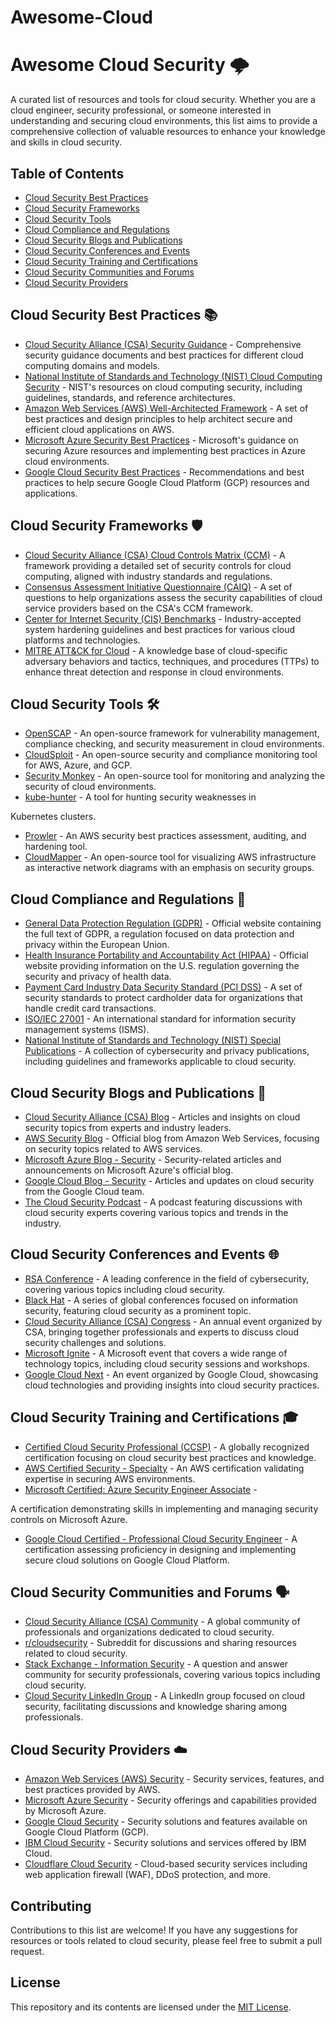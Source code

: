 # Awesome-Cloud
# Awesome Cloud Security 🌩️

A curated list of resources and tools for cloud security. Whether you are a cloud engineer, security professional, or someone interested in understanding and securing cloud environments, this list aims to provide a comprehensive collection of valuable resources to enhance your knowledge and skills in cloud security.

## Table of Contents

- [Cloud Security Best Practices](#cloud-security-best-practices)
- [Cloud Security Frameworks](#cloud-security-frameworks)
- [Cloud Security Tools](#cloud-security-tools)
- [Cloud Compliance and Regulations](#cloud-compliance-and-regulations)
- [Cloud Security Blogs and Publications](#cloud-security-blogs-and-publications)
- [Cloud Security Conferences and Events](#cloud-security-conferences-and-events)
- [Cloud Security Training and Certifications](#cloud-security-training-and-certifications)
- [Cloud Security Communities and Forums](#cloud-security-communities-and-forums)
- [Cloud Security Providers](#cloud-security-providers)

## Cloud Security Best Practices 📚

- [Cloud Security Alliance (CSA) Security Guidance](https://cloudsecurityalliance.org/guidance/) - Comprehensive security guidance documents and best practices for different cloud computing domains and models.
- [National Institute of Standards and Technology (NIST) Cloud Computing Security](https://www.nist.gov/programs-projects/nist-cloud-computing-security) - NIST's resources on cloud computing security, including guidelines, standards, and reference architectures.
- [Amazon Web Services (AWS) Well-Architected Framework](https://aws.amazon.com/architecture/well-architected/) - A set of best practices and design principles to help architect secure and efficient cloud applications on AWS.
- [Microsoft Azure Security Best Practices](https://docs.microsoft.com/en-us/azure/security/fundamentals/best-practices-overview) - Microsoft's guidance on securing Azure resources and implementing best practices in Azure cloud environments.
- [Google Cloud Security Best Practices](https://cloud.google.com/security/best-practices) - Recommendations and best practices to help secure Google Cloud Platform (GCP) resources and applications.

## Cloud Security Frameworks 🛡️

- [Cloud Security Alliance (CSA) Cloud Controls Matrix (CCM)](https://cloudsecurityalliance.org/research/ccm/) - A framework providing a detailed set of security controls for cloud computing, aligned with industry standards and regulations.
- [Consensus Assessment Initiative Questionnaire (CAIQ)](https://cloudsecurityalliance.org/research/cai/) - A set of questions to help organizations assess the security capabilities of cloud service providers based on the CSA's CCM framework.
- [Center for Internet Security (CIS) Benchmarks](https://www.cisecurity.org/benchmarks/) - Industry-accepted system hardening guidelines and best practices for various cloud platforms and technologies.
- [MITRE ATT&CK for Cloud](https://attack.mitre.org/matrices/enterprise/cloud/) - A knowledge base of cloud-specific adversary behaviors and tactics, techniques, and procedures (TTPs) to enhance threat detection and response in cloud environments.

## Cloud Security Tools 🛠️

- [OpenSCAP](https://www.open-scap.org/) - An open-source framework for vulnerability management, compliance checking, and security measurement in cloud environments.
- [CloudSploit](https://cloudsploit.com/) - An open-source security and compliance monitoring tool for AWS, Azure, and GCP.
- [Security Monkey](https://github.com/Netflix/security_monkey) - An open-source tool for monitoring and analyzing the security of cloud environments.
- [kube-hunter](https://github.com/aquasecurity/kube-hunter) - A tool for hunting security weaknesses in

 Kubernetes clusters.
- [Prowler](https://github.com/toniblyx/prowler) - An AWS security best practices assessment, auditing, and hardening tool.
- [CloudMapper](https://github.com/duo-labs/cloudmapper) - An open-source tool for visualizing AWS infrastructure as interactive network diagrams with an emphasis on security groups.

## Cloud Compliance and Regulations 📝

- [General Data Protection Regulation (GDPR)](https://gdpr-info.eu/) - Official website containing the full text of GDPR, a regulation focused on data protection and privacy within the European Union.
- [Health Insurance Portability and Accountability Act (HIPAA)](https://www.hhs.gov/hipaa/index.html) - Official website providing information on the U.S. regulation governing the security and privacy of health data.
- [Payment Card Industry Data Security Standard (PCI DSS)](https://www.pcisecuritystandards.org/) - A set of security standards to protect cardholder data for organizations that handle credit card transactions.
- [ISO/IEC 27001](https://www.iso.org/isoiec-27001-information-security.html) - An international standard for information security management systems (ISMS).
- [National Institute of Standards and Technology (NIST) Special Publications](https://csrc.nist.gov/publications/sp) - A collection of cybersecurity and privacy publications, including guidelines and frameworks applicable to cloud security.

## Cloud Security Blogs and Publications 📰

- [Cloud Security Alliance (CSA) Blog](https://cloudsecurityalliance.org/blog/) - Articles and insights on cloud security topics from experts and industry leaders.
- [AWS Security Blog](https://aws.amazon.com/blogs/security/) - Official blog from Amazon Web Services, focusing on security topics related to AWS services.
- [Microsoft Azure Blog - Security](https://azure.microsoft.com/en-us/blog/topics/security/) - Security-related articles and announcements on Microsoft Azure's official blog.
- [Google Cloud Blog - Security](https://cloud.google.com/blog/topics/developers-security) - Articles and updates on cloud security from the Google Cloud team.
- [The Cloud Security Podcast](https://www.cloudsecuritypodcast.tv/) - A podcast featuring discussions with cloud security experts covering various topics and trends in the industry.

## Cloud Security Conferences and Events 🌐

- [RSA Conference](https://www.rsaconference.com/) - A leading conference in the field of cybersecurity, covering various topics including cloud security.
- [Black Hat](https://www.blackhat.com/) - A series of global conferences focused on information security, featuring cloud security as a prominent topic.
- [Cloud Security Alliance (CSA) Congress](https://cloudsecurityalliance.org/events/csac/) - An annual event organized by CSA, bringing together professionals and experts to discuss cloud security challenges and solutions.
- [Microsoft Ignite](https://myignite.microsoft.com/home) - A Microsoft event that covers a wide range of technology topics, including cloud security sessions and workshops.
- [Google Cloud Next](https://cloud.google.com/blog/topics/google-cloud-next) - An event organized by Google Cloud, showcasing cloud technologies and providing insights into cloud security practices.

## Cloud Security Training and Certifications 🎓

- [Certified Cloud Security Professional (CCSP)](https://www.isc2.org/Certifications/CCSP) - A globally recognized certification focusing on cloud security best practices and knowledge.
- [AWS Certified Security - Specialty](https://aws.amazon.com/certification/certified-security-specialty/) - An AWS certification validating expertise in securing AWS environments.
- [Microsoft Certified: Azure Security Engineer Associate](https://docs.microsoft.com/en-us/learn/certifications/azure-security-engineer) -

 A certification demonstrating skills in implementing and managing security controls on Microsoft Azure.
- [Google Cloud Certified - Professional Cloud Security Engineer](https://cloud.google.com/certification/cloud-security-engineer) - A certification assessing proficiency in designing and implementing secure cloud solutions on Google Cloud Platform.

## Cloud Security Communities and Forums 🗣️

- [Cloud Security Alliance (CSA) Community](https://cloudsecurityalliance.org/community/) - A global community of professionals and organizations dedicated to cloud security.
- [r/cloudsecurity](https://www.reddit.com/r/cloudsecurity/) - Subreddit for discussions and sharing resources related to cloud security.
- [Stack Exchange - Information Security](https://security.stackexchange.com/) - A question and answer community for security professionals, covering various topics including cloud security.
- [Cloud Security LinkedIn Group](https://www.linkedin.com/groups/6606817/) - A LinkedIn group focused on cloud security, facilitating discussions and knowledge sharing among professionals.

## Cloud Security Providers ☁️

- [Amazon Web Services (AWS) Security](https://aws.amazon.com/security/) - Security services, features, and best practices provided by AWS.
- [Microsoft Azure Security](https://azure.microsoft.com/en-us/solutions/security/) - Security offerings and capabilities provided by Microsoft Azure.
- [Google Cloud Security](https://cloud.google.com/security) - Security solutions and features available on Google Cloud Platform (GCP).
- [IBM Cloud Security](https://www.ibm.com/cloud/security) - Security solutions and services offered by IBM Cloud.
- [Cloudflare Cloud Security](https://www.cloudflare.com/products/cloud-security/) - Cloud-based security services including web application firewall (WAF), DDoS protection, and more.

## Contributing

Contributions to this list are welcome! If you have any suggestions for resources or tools related to cloud security, please feel free to submit a pull request.

## License

This repository and its contents are licensed under the [MIT License](LICENSE).

